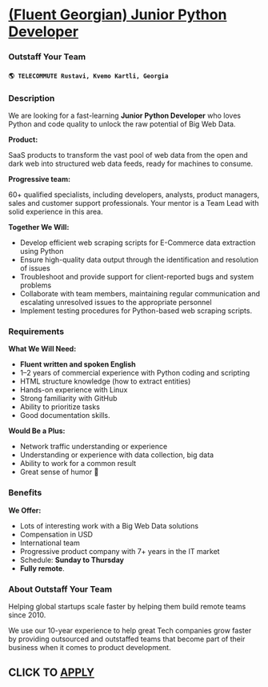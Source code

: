 # [(Fluent Georgian) Junior Python Developer](https://www.remotewlb.com/apply/fluent-georgian-junior-python-developer-85293)  
### Outstaff Your Team  
#### `🌎 TELECOMMUTE Rustavi, Kvemo Kartli, Georgia`  

### **Description**

We are looking for a fast-learning **Junior Python Developer** who loves Python and code quality to unlock the raw potential of Big Web Data.

 **Product:**

SaaS products to transform the vast pool of web data from the open and dark web into structured web data feeds, ready for machines to consume.

**Progressive team:**

60+ qualified specialists, including developers, analysts, product managers, sales and customer support professionals. Your mentor is a Team Lead with solid experience in this area.

 **Together We Will:**

  * Develop efficient web scraping scripts for E-Commerce data extraction using Python
  * Ensure high-quality data output through the identification and resolution of issues
  * Troubleshoot and provide support for client-reported bugs and system problems
  * Collaborate with team members, maintaining regular communication and escalating unresolved issues to the appropriate personnel
  * Implement testing procedures for Python-based web scraping scripts.

### **Requirements**

 **What We Will Need:**

  * **Fluent written and spoken English**
  * 1–2 years of commercial experience with Python coding and scripting 
  * HTML structure knowledge (how to extract entities)
  * Hands-on experience with Linux
  * Strong familiarity with GitHub
  * Ability to prioritize tasks 
  * Good documentation skills. 

**Would Be a Plus:**

  * Network traffic understanding or experience 
  * Understanding or experience with data collection, big data
  * Ability to work for a common result
  * Great sense of humor 🙂

### **Benefits**

 **We Offer:**

  * Lots of interesting work with a Big Web Data solutions
  * Compensation in USD
  * International team
  * Progressive product company with 7+ years in the IT market
  * Schedule: **Sunday to Thursday**
  * **Fully remote**.

### **About Outstaff Your Team**

Helping global startups scale faster by helping them build remote teams since 2010.

We use our 10-year experience to help great Tech companies grow faster by providing outsourced and outstaffed teams that become part of their business when it comes to product development.

  
## CLICK TO [APPLY](https://www.remotewlb.com/apply/fluent-georgian-junior-python-developer-85293)

